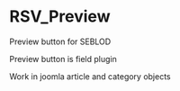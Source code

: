 # RSV_Preview
<p>Preview button for SEBLOD</p>
<p>Preview button is field plugin</p>
<p>Work in joomla article and category objects</p>

